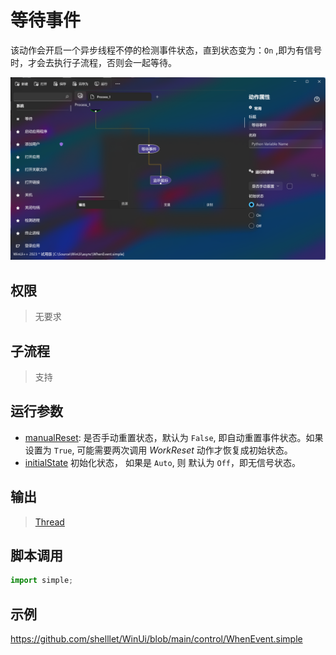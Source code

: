 # 等待事件
该动作会开启一个异步线程不停的检测事件状态，直到状态变为：`On` ,即为有信号时，才会去执行子流程，否则会一起等待。

![WhenEvent](./images/07.png ':size=90%')

## 权限
> 无要求
## 子流程
> 支持


## 运行参数


* [manualReset](../../types/Boolean.md): 是否手动重置状态，默认为 `False`, 即自动重置事件状态。如果设置为 `True`, 可能需要两次调用 *WorkReset* 动作才恢复成初始状态。
* [initialState](../../enums/PowerState.md) 初始化状态， 如果是 `Auto`, 则 默认为 `Off`，即无信号状态。


## 输出

> [Thread](../../types/Thread.md)    


## 脚本调用

```python
import simple;

```

## 示例

https://github.com/shelllet/WinUi/blob/main/control/WhenEvent.simple
